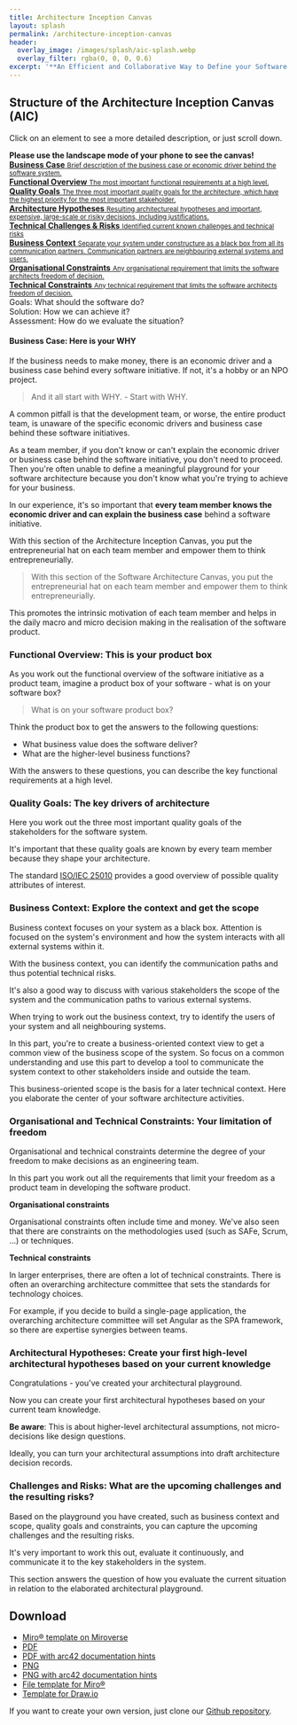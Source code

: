 ```yaml
---
title: Architecture Inception Canvas
layout: splash
permalink: /architecture-inception-canvas
header:
  overlay_image: /images/splash/aic-splash.webp
  overlay_filter: rgba(0, 0, 0, 0.6)
excerpt: '**An Efficient and Collaborative Way to Define your Software Architecture Playground**'
---
```


## Structure of the Architecture Inception Canvas (AIC)

Click on an element to see a more detailed description, or just scroll down.

<div class="please-use-landscape">
  <strong>Please use the landscape mode of your phone to see the canvas!</strong>
  <i class="fa fa-repeat icon" aria-hidden="true"></i>
</div>

<div class="grid-container architecture-inception-canvas">
  
  <a href="#business-case-here-is-your-why" class="part requirement business-case">
    <div class="flex row space-between">
      <div class="flex column">
        <strong>Business Case</strong>
        <small>
          Brief description of the business case or economic driver behind the software system.
        </small>
      </div>
      <i class="fa fa-briefcase icon" aria-hidden="true"></i>
    </div>
  </a>

  <a href="#functional-overview-this-is-your-product-box" class="requirement part functional-overview">
    <div class="flex row space-between">
      <div class="flex column">
        <strong>Functional Overview</strong>
        <small>
          The most important functional requirements at a high level.
        </small>
      </div>
      <i class="fa fa-list-ul icon" aria-hidden="true"></i>
     </div>
  </a>

  <a href="#quality-goals-the-key-drivers-of-architecture" class="requirement quality-goals part">
    <div class="flex row space-between">
      <div class="flex column">
        <strong>Quality Goals</strong>
        <small>
          The three most important quality goals for the architecture, which have the highest priority for the most important stakeholder.
        </small>
      </div>
      <i class="fa fa-certificate icon" aria-hidden="true"></i>
    </div>
  </a>

  <a href="#architectural-hypotheses-create-your-first-high-level-architectural-hypotheses-based-on-your-current-knowledge" class="solution architecture-hypotheses part">
    <div class="flex row space-between">
      <div class="flex column">
        <strong>Architecture Hypotheses</strong>
        <small>
          Resulting architectureal hypotheses and important, expensive, large-scale or risiky decisions, including justifications.
        </small>
      </div>
      <i class="fa fa-map-signs icon" aria-hidden="true"></i>
    </div>
  </a>

  <a href="#challenges-and-risks-what-are-the-upcoming-challenges-and-the-resulting-risks" class="problem technical-challenges part">
    <div class="flex row space-between">
      <div class="flex column">
        <strong>Technical Challenges & Risks</strong>
        <small>
          Identified current known challenges and technical risks
        </small>
      </div>
      <i class="fa fa-exclamation-triangle icon" aria-hidden="true"></i>
    </div>
  </a>

  <a href="#business-context-explore-the-context-and-get-the-scope" class="requirement business-context part">
    <div class="flex row space-between">
      <div class="flex column">
        <strong>Business Context</strong>
        <small>
          Separate your system under constructure as a black box from all its communication partners. Communication partners are neighbouring external systems and users.
        </small>
      </div>
      <i class="fa fa-map-o icon" aria-hidden="true"></i>
    </div>
  </a>

  <a href="#organisational-and-technical-constraints-your-limitation-of-freedom" class="requirement organisational-constraints part">
    <div class="flex row space-between">
      <div class="flex column">
        <strong>Organisational Constraints</strong>
        <small>
          Any organisational requirement that limits the software architects freedom of decision.
        </small>
      </div>
      <i class="fa fa-sitemap icon" aria-hidden="true"></i>
    </div>
  </a>

  <a href="#organisational-and-technical-constraints-your-limitation-of-freedom" class="requirement technical-constraints part">
   <div class="flex row space-between">
      <div class="flex column">
        <strong>Technical Constraints</strong>
        <small>
          Any technical requirement that limits the software architects freedom of decision.
        </small>
      </div>
      <i class="fa fa-cog gear icon" aria-hidden="true"></i>
    </div>
  </a>  
</div>

<div class="legend">
  <div class="placeholder">
  </div>

  <div class="entries">
    <div class="square green">
    </div>
    <span class="label">
      Goals: What should the software do?
    </span>
    <div class="square blue">
    </div>
    <span class="label">
      Solution: How we can achieve it?
    </span>
    <div class="square red">
    </div>
    <span class="label">
      Assessment: How do we evaluate the situation?
    </span> 
  </div>
</div>

<script>

  function architectureInceptionCanvas() {
    return document.querySelector('.architecture-inception-canvas')
  }

  function legend() {
    return document.querySelector('.legend')
  }

  function portraitWarning() {
    return document.querySelector('.please-use-landscape');
  }

  function hideCanvas() {
    architectureInceptionCanvas().style.display = 'none';
    legend().style.display = 'none';
    portraitWarning().style.display = 'flex';
  }

  function showCanvas() {
    architectureInceptionCanvas().style.display = 'grid';
    legend().style.display = 'grid';
    portraitWarning().style.display = 'none';
  }

  function checkLandscape() {
    const landscape = !window.matchMedia("(orientation: portrait)").matches;
      if(landscape) {
        showCanvas();
      } else {
        hideCanvas();
      }
  }

  checkLandscape();

  window.matchMedia("(orientation: portrait)").addEventListener("change", _ => {
    checkLandscape();
  });
</script>

#### Business Case: Here is your WHY

If the business needs to make money, there is an economic driver and a business case behind every software initiative. If not, it's a hobby or an NPO project.

> And it all start with WHY. - Start with WHY.

A common pitfall is that the development team, or worse, the entire product team, is unaware of the specific economic drivers and business case behind these software initiatives.

As a team member, if you don't know or can't explain the economic driver or business case behind the software initiative, you don't need to proceed. Then you're often unable to define a meaningful playground for your software architecture because you don't know what you're trying to achieve for your business.

In our experience, it's so important that **every team member knows the economic driver and can explain the business case** behind a software initiative.

With this section of the Architecture Inception Canvas, you put the entrepreneurial hat on each team member and empower them to think entrepreneurially.

> With this section of the Software Architecture Canvas, you put the entrepreneurial hat on each team member and empower them to think entrepreneurially.

This promotes the intrinsic motivation of each team member and helps in the daily macro and micro decision making in the realisation of the software product.

### Functional Overview: This is your product box

As you work out the functional overview of the software initiative as a product team, imagine a product box of your software - what is on your software box?

> What is on your software product box?

Think the product box to get the answers to the following questions:

- What business value does the software deliver?
- What are the higher-level business functions?

With the answers to these questions, you can describe the key functional requirements at a high level.

### Quality Goals: The key drivers of architecture

Here you work out the three most important quality goals of the stakeholders for the software system.

It's important that these quality goals are known by every team member because they shape your architecture.

The standard [ISO/IEC 25010](https://iso25000.com/index.php/en/iso-25000-standards/iso-25010) provides a good overview of possible quality attributes of interest.

### Business Context: Explore the context and get the scope

Business context focuses on your system as a black box. Attention is focused on the system's environment and how the system interacts with all external systems within it.

With the business context, you can identify the communication paths and thus potential technical risks.

It's also a good way to discuss with various stakeholders the scope of the system and the communication paths to various external systems.

When trying to work out the business context, try to identify the users of your system and all neighbouring systems.

In this part, you're to create a business-oriented context view to get a common view of the business scope of the system. So focus on a common understanding and use this part to develop a tool to communicate the system context to other stakeholders inside and outside the team.

This business-oriented scope is the basis for a later technical context. Here you elaborate the center of your software architecture activities.

### Organisational and Technical Constraints: Your limitation of freedom

Organisational and technical constraints determine the degree of your freedom to make decisions as an engineering team.

In this part you work out all the requirements that limit your freedom as a product team in developing the software product.

**Organisational constraints**

Organisational constraints often include time and money. We've also seen that there are constraints on the methodologies used (such as SAFe, Scrum, ...) or techniques.

**Technical constraints**

In larger enterprises, there are often a lot of technical constraints. There is often an overarching architecture committee that sets the standards for technology choices.

For example, if you decide to build a single-page application, the overarching architecture committee will set Angular as the SPA framework, so there are expertise synergies between teams.

### Architectural Hypotheses: Create your first high-level architectural hypotheses based on your current knowledge

Congratulations - you've created your architectural playground.

Now you can create your first architectural hypotheses based on your current team knowledge.

**Be aware**: This is about higher-level architectural assumptions, not micro-decisions like design questions.

Ideally, you can turn your architectural assumptions into draft architecture decision records.

### Challenges and Risks: What are the upcoming challenges and the resulting risks?

Based on the playground you have created, such as business context and scope, quality goals and constraints, you can capture the upcoming challenges and the resulting risks.

It's very important to work this out, evaluate it continuously, and communicate it to the key stakeholders in the system.

This section answers the question of how you evaluate the current situation in relation to the elaborated architectural playground.


## Download

- [Miro® template on Miroverse](https://miro.com/miroverse/architecture-inception-canvas/)
- [PDF](/downloads/architecture-inception-canvas.pdf)
- [PDF with arc42 documentation hints](/downloads/architecture-inception-canvas-hints.pdf)
- [PNG](/downloads/architecture-inception-canvas.png)
- [PNG with arc42 documentation hints](/downloads/architecture-inception-canvas-hints.png)
- [File template for Miro®](/downloads/architecture-inception-canvas.rtb)
- [Template for Draw.io](/downloads/architecture-inception-canvas.drawio)

If you want to create your own version, just clone our [Github repository](https://github.com/arc42/canvas.arc42.org-site).
